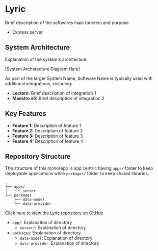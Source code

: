 # Lyric

Brief description of the softwares main function and purpose

- Express server

## System Architecture

Explanation of the system's architecture

[System Archetecture Diagram Here]

As part of the larger System Name, Software Name is typically used with additional integrations, including:

- **Lectern:** Brief description of integration 1
- **Maestro v5:** Brief description of integration 2

## Key Features

- **Feature 1:** Description of feature 1
- **Feature 2:** Description of feature 2
- **Feature 3:** Description of feature 3
- **Feature 4:** Description of feature 4

## Repository Structure

The structure of this monorepo is app centric having `apps/` folder to keep deployable applications while `packages/` folder to keep shared libraries.

```
.
├── apps/
│   └── server
├── packages
    ├── data-model
    └── data-provider
```

[Click here to view the Lyric repository on GitHub](https://github.com/overture-stack/lyric)

- `app/`: Explanation of directory
    - `server/`: Explanation of directory
- `packages`: Explanation of directory
    - `data-model`: Explanation of directory
    - `data-provider`: Explanation of directory